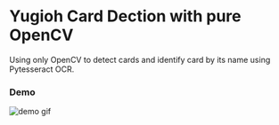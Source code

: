 # Yugioh Card Dection with pure OpenCV
Using only OpenCV to detect cards and identify card by its name using Pytesseract OCR.


### Demo
![demo gif](https://github.com/annyugen/smart-duel-disc/blob/main/card-detection/YugiohFirstDetection.gif)

